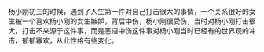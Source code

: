 杨小刚初三的时候，遇到了人生第一件对自己打击很大的事情，一个关系很好的女生被一个喜欢杨小刚的女生嫉妒，背后中伤，杨小刚很受伤，当时对杨小刚打击很大，打击不来源于这件事，而是恶语中伤这件事对杨小刚当时已经有的世界观的冲击，郁郁寡欢，从此性格有些变化。
